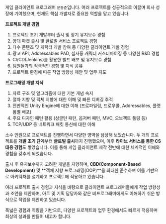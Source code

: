 
게임 클라이언트 프로그래머 `문동준`입니다. 여러 프로젝트를 성공적으로 이끌며 회사 성장에 기여했으며, 현재도 핵심 개발자로 중요한 역할을 맡고 있습니다. 

**프로젝트 개발 경험**
1. 프로젝트 초기 개발부터 출시 및 장기 유지보수 경험
2. 양대 마켓 출시 및 글로벌 서비스 프로젝트 경험
3. 다수 콘텐츠 및 캐릭터 개발 참여 등 다양한 클라이언트 개발 경험
4. 광고 API, Addressables PAD, 실사풍 캐릭터 커스터마이징 등 다양한 R&D 경험
5. CI/CD(Jenkins)를 활용한 빌드 배포 및 유지보수 경험
6. 팀원들과의 적극적인 경험 및 지식 공유
7. 프로젝트 환경에 따른 작업 방향성 제안 및 업무 지도

**프로그래밍 개발 지식**
1. 자료 구조 및 알고리즘에 대한 기본 개념 숙지
2. 절차 지향 및 객체 지향에 대한 이해 및 빠른 디버깅 추적
3. 전반적인 Unity Engine에 대한 이해 (프로파일링, 드로우콜, Addressables, 플랫폼별 배포)
4. 주요 디자인 패턴 활용 (싱글턴 패턴, 옵저버 패턴, MVC, 오브젝트 풀링 등)
5. TCP/UDP 등 네트워크 패킷 통신에 대한 이해

소수 인원으로 프로젝트를 진행하면서 다양한 영역을 담당해 보았습니다. 두 개의 프로젝트를 **개발 초기 단계**부터 **글로벌 출시**까지 진행했으며, 이후 **라이브 서비스를 통한 CS 대응 경험**도 쌓았습니다. 이를 통해 게임 클라이언트 제작 전반에 대한 체계적인 이해와 경험을 갖추게 되었습니다.

출시 후 유지보수까지 고려한 개발을 지향하며, <span class="search">**CBD(Component-Based Development)**</span> 및 **객체 지향 프로그래밍(OOP)**을 최대한 준수하며 이를 기반으로 아키텍처를 설계하고 프로젝트에 적용하고 있습니다.

여러 프로젝트 출시 경험과 지식을 바탕으로 클라이언트 프로그래머들에게 작업 방향성과 조언을 제안하며, 아트 및 기획 담당자와 같은 비프로그래머에게도 이해하기 쉬운 방식으로 작업을 제안하고 있습니다.

폭넓은 경험과 역량을 기반으로, 다양한 프로젝트와 업무 환경에서도 빠르게 적응하며 최상의 성과를 만들어 내고자 합니다.